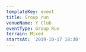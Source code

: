 ```yaml
---
templateKey: event
title: Group run
venueName: Y Club
eventType: Group Run
terrain: Mixed
startsAt: '2019-10-17 18:30'
---
```

